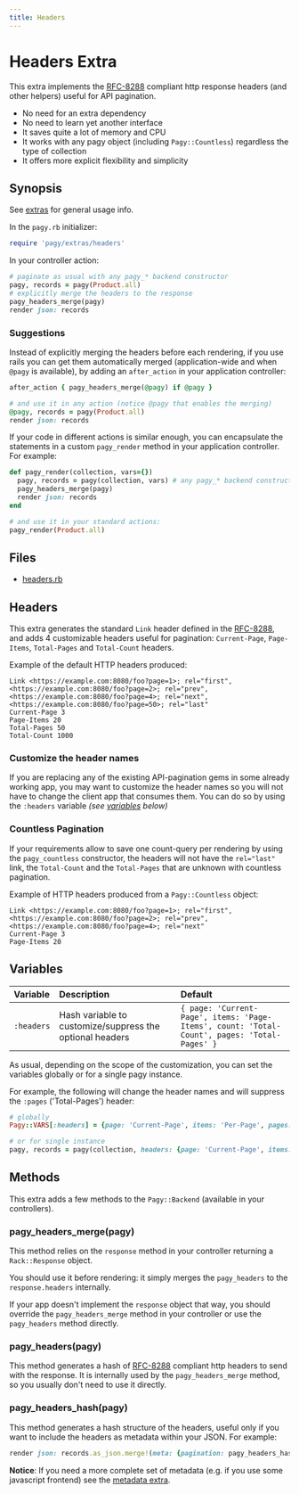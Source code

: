 ```yaml
---
title: Headers
---
```

# Headers Extra

This extra implements the [RFC-8288](https://tools.ietf.org/html/rfc8288) compliant http response headers (and other helpers) useful for API pagination.

- No need for an extra dependency
- No need to learn yet another interface
- It saves quite a lot of memory and CPU
- It works with any pagy object (including `Pagy::Countless`) regardless the type of collection
- It offers more explicit flexibility and simplicity

## Synopsis

See [extras](../extras.md) for general usage info.

In the `pagy.rb` initializer:

```ruby
require 'pagy/extras/headers'
```

In your controller action:

```ruby
# paginate as usual with any pagy_* backend constructor
pagy, records = pagy(Product.all)
# explicitly merge the headers to the response
pagy_headers_merge(pagy)
render json: records
```

### Suggestions

Instead of explicitly merging the headers before each rendering, if you use rails you can get them automatically merged (application-wide and when `@pagy` is available), by adding an `after_action` in your application controller:

```ruby
after_action { pagy_headers_merge(@pagy) if @pagy }

# and use it in any action (notice @pagy that enables the merging)
@pagy, records = pagy(Product.all)
render json: records
```

If your code in different actions is similar enough, you can encapsulate the statements in a custom `pagy_render` method in your application controller. For example:

```ruby
def pagy_render(collection, vars={})
  pagy, records = pagy(collection, vars) # any pagy_* backend constructor works
  pagy_headers_merge(pagy)
  render json: records
end

# and use it in your standard actions:
pagy_render(Product.all)
```

## Files

- [headers.rb](https://github.com/ddnexus/pagy/blob/master/lib/pagy/extras/headers.rb)

## Headers

This extra generates the standard `Link` header defined in the
[RFC-8288](https://tools.ietf.org/html/rfc8288), and adds 4 customizable headers useful for pagination: `Current-Page`, `Page-Items`, `Total-Pages` and `Total-Count` headers.

Example of the default HTTP headers produced:

```text
Link <https://example.com:8080/foo?page=1>; rel="first", <https://example.com:8080/foo?page=2>; rel="prev", <https://example.com:8080/foo?page=4>; rel="next", <https://example.com:8080/foo?page=50>; rel="last"
Current-Page 3
Page-Items 20
Total-Pages 50
Total-Count 1000
```

### Customize the header names

If you are replacing any of the existing API-pagination gems in some already working app, you may want to customize the header names so you will not have to change the client app that consumes them. You can do so by using the `:headers` variable _(see [variables](#variables) below)_

### Countless Pagination

If your requirements allow to save one count-query per rendering by using the `pagy_countless` constructor, the headers will not have the `rel="last"` link, the `Total-Count` and the `Total-Pages` that are unknown with countless pagination.

Example of HTTP headers produced from a `Pagy::Countless` object:

```text
Link <https://example.com:8080/foo?page=1>; rel="first", <https://example.com:8080/foo?page=2>; rel="prev", <https://example.com:8080/foo?page=4>; rel="next"
Current-Page 3
Page-Items 20
```

## Variables

| Variable   | Description                                              | Default                                                                                     |
|:-----------|:---------------------------------------------------------|:--------------------------------------------------------------------------------------------|
| `:headers` | Hash variable to customize/suppress the optional headers | `{ page: 'Current-Page', items: 'Page-Items', count: 'Total-Count', pages: 'Total-Pages' }` |

As usual, depending on the scope of the customization, you can set the variables globally or for a single pagy instance.

For example, the following will change the header names and will suppress the `:pages` ('Total-Pages') header:

```ruby
# globally
Pagy::VARS[:headers] = {page: 'Current-Page', items: 'Per-Page', pages: false, count: 'Total'}

# or for single instance
pagy, records = pagy(collection, headers: {page: 'Current-Page', items: 'Per-Page', pages: false, count: 'Total'})
```

## Methods

This extra adds a few methods to the `Pagy::Backend` (available in your controllers).

### pagy_headers_merge(pagy)

This method relies on the `response` method in your controller returning a `Rack::Response` object.

You should use it before rendering: it simply merges the `pagy_headers` to the `response.headers` internally.

If your app doesn't implement the `response` object that way, you should override the `pagy_headers_merge` method in your controller or use the `pagy_headers` method directly.

### pagy_headers(pagy)

This method generates a hash of [RFC-8288](https://tools.ietf.org/html/rfc8288) compliant http headers to send with the response. It is internally used by the `pagy_headers_merge` method, so you usually don't need to use it directly.

### pagy_headers_hash(pagy)

This method generates a hash structure of the headers, useful only if you want to include the headers as metadata within your JSON. For example:

```ruby
render json: records.as_json.merge!(meta: {pagination: pagy_headers_hash(pagy)})
```

**Notice**: If you need a more complete set of metadata (e.g. if you use some javascript frontend) see the [metadata extra](metadata.md).
